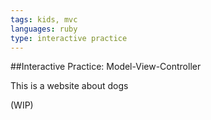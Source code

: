 ```yaml
---
tags: kids, mvc
languages: ruby
type: interactive practice
---
```


##Interactive Practice: Model-View-Controller

This is a website about dogs

(WIP)

<!--    <p>You chose <%= #@test.pick1 %>. You chose <%= #@test.pick2 %>. You chose <%= #@test.pick3 %>.</p> -->

